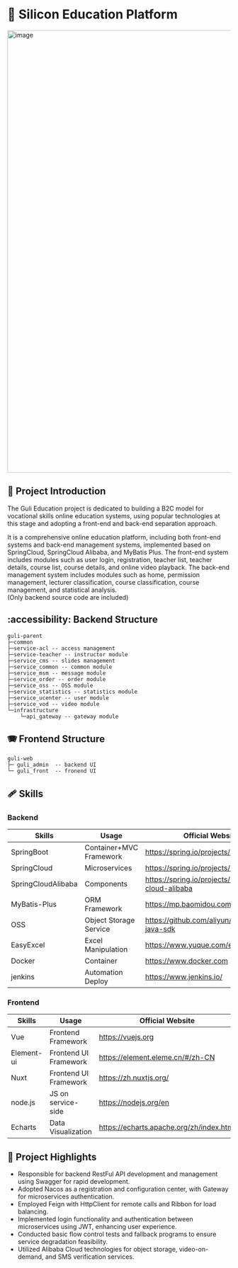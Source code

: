 # 🏫 Silicon Education Platform


<img width="1000" alt="image" src="https://github.com/Tyler03118/Edu_SpringCloud/assets/113784268/6c129f6a-3c06-488f-9f3d-4b8f7c24cbce">



## 🧮 Project Introduction
The Guli Education project is dedicated to building a B2C model for vocational skills online education systems, using popular technologies at this stage and adopting a front-end and back-end separation approach. 

It is a comprehensive online education platform, including both front-end systems and back-end management systems, implemented based on SpringCloud, SpringCloud Alibaba, and MyBatis Plus. The front-end system includes modules such as user login, registration, teacher list, teacher details, course list, course details, and online video playback. The back-end management system includes modules such as home, permission management, lecturer classification, course classification, course management, and statistical analysis.
<br>
(Only backend source code are included)
## :accessibility: Backend Structure
```
guli-parent
├─common  
├─service-acl -- access management
├─service-teacher -- instructor module
├─service_cms -- slides management
├─service_common -- common module
├─service_msm -- message module
├─service_order -- order module
├─service_oss -- OSS module
├─service_statistics -- statistics module
├─service_ucenter -- user module
├─service_vod -- video module
└─infrastructure
    └─api_gateway -- gateway module
```
## 🪗 Frontend Structure
```
guli-web
├─ guli_admin  -- backend UI
└─ guli_front  -- fronend UI
```
## 🩹 Skills
### Backend
| Skills         | Usage | Official Website         |
| ------------------ | ------------- | ----------------------------------------------- |
| SpringBoot         | Container+MVC Framework | https://spring.io/projects/spring-boot          |
| SpringCloud        | Microservices | https://spring.io/projects/spring-cloud         |
| SpringCloudAlibaba | Components | https://spring.io/projects/spring-cloud-alibaba |
| MyBatis-Plus       | ORM Framework     | https://mp.baomidou.com                         |
| OSS                | Object Storage Service | https://github.com/aliyun/aliyun-oss-java-sdk   |
| EasyExcel          | Excel Manipulation | https://www.yuque.com/easyexcel/doc             |
| Docker             | Container | https://www.docker.com                          |
| jenkins            | Automation Deploy | https://www.jenkins.io/                         |

### Frontend
| Skills         | Usage | Official Website         |
| ---------- | -------------- | ---------------------------------------- |
| Vue        | Frontend Framework   | https://vuejs.org                        |
| Element-ui | Frontend UI Framework | https://element.eleme.cn/#/zh-CN         |
| Nuxt       | Frontend UI Framework | https://zh.nuxtjs.org/                   |
| node.js    | JS on service-side| https://nodejs.org/en                    |
| Echarts    | Data Visualization | https://echarts.apache.org/zh/index.html |

## 🚡 Project Highlights
- Responsible for backend RestFul API development and management using Swagger for rapid development.
- Adopted Nacos as a registration and configuration center, with Gateway for microservices authentication.
- Employed Feign with HttpClient for remote calls and Ribbon for load balancing.
- Implemented login functionality and authentication between microservices using JWT, enhancing
user experience.
- Conducted basic flow control tests and fallback programs to ensure service degradation feasibility.
- Utilized Alibaba Cloud technologies for object storage, video-on-demand, and SMS verification services.
